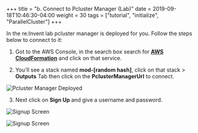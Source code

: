 +++
title = "b. Connect to Pcluster Manager (Lab)"
date = 2019-09-18T10:46:30-04:00
weight = 30
tags = ["tutorial", "initialize", "ParallelCluster"]
+++

In the re:Invent lab pcluster manager is deployed for you. Follow the steps below to connect to it:

1. Got to the AWS Console, in the search box search for [**AWS CloudFormation**](https://console.aws.amazon.com/cloudformation/home) and click on that service.

2. You'll see a stack named **mod-[random hash]**, click on that stack > **Outputs** Tab then click on the **PclusterManagerUrl** to connect.

![Pcluster Manager Deployed](/images/hpc-aws-parallelcluster-workshop/pcluster-deployed.png)

3. Next click on **Sign Up** and give a username and password.

![Signup Screen](/images/hpc-aws-parallelcluster-workshop/sign-up.png)

![Signup Screen](/images/hpc-aws-parallelcluster-workshop/signup.png)